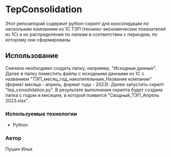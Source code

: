 # TepConsolidation

Этот репозиторий содержит python-скрипт для консолидации по нескольким компаниям из 1С ТЭП (технико-экономических показателей из 1С) и их распределения по папкам в соответствии с периодом, по которому они сформированы

## Использование

Сначала необходимо создать папку, например, "Исходные данные". Далее в папку поместить файлы с исходными данными из 1С с названием "ТЭП_месяц_год_накопительным_Название компании" (формат месяца - апрель, формат года - 2023). Далее запустить скрипт "tep_consolidation.py". В результате выполнения скрипта будет создана папка с годом и месяцем, в которой появится "Сводный_ТЭП_Апрель 2023.xlsx".

### Используемые технологии

- Python

### Автор

Пушин Илья
